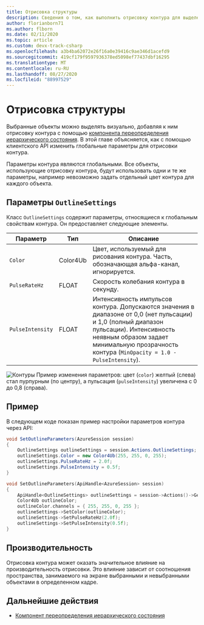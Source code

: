 ```yaml
---
title: Отрисовка структуры
description: Сведения о том, как выполнить отрисовку контура для выделенного фрагмента.
author: florianborn71
ms.author: flborn
ms.date: 02/11/2020
ms.topic: article
ms.custom: devx-track-csharp
ms.openlocfilehash: a3b4ba62072e26f16a0e39416c9ae346d1acefd9
ms.sourcegitcommit: 419cf179f9597936378ed5098ef77437dbf16295
ms.translationtype: MT
ms.contentlocale: ru-RU
ms.lasthandoff: 08/27/2020
ms.locfileid: "88997529"
---
```

# <a name="outline-rendering"></a>Отрисовка структуры

Выбранные объекты можно выделять визуально, добавляя к ним отрисовку контура с помощью [компонента переопределения иерархического состояния](../../overview/features/override-hierarchical-state.md). В этой главе объясняется, как с помощью клиентского API изменить глобальные параметры для отрисовки контура.

Параметры контура являются глобальными. Все объекты, использующие отрисовку контура, будут использовать одни и те же параметры, например невозможно задать отдельный цвет контура для каждого объекта.

## <a name="parameters-for-outlinesettings"></a>Параметры `OutlineSettings`

Класс `OutlineSettings` содержит параметры, относящиеся к глобальным свойствам контура. Он предоставляет следующие элементы.

| Параметр      | Тип    | Описание                                             |
|----------------|---------|---------------------------------------------------------|
| `Color`          | Color4Ub | Цвет, используемый для рисования контура. Часть, обозначающая альфа-канал, игнорируется.         |
| `PulseRateHz`    | FLOAT   | Скорость колебания контура в секунду.|
| `PulseIntensity` | FLOAT   | Интенсивность импульсов контура. Допускаются значения в диапазоне от 0,0 (нет пульсации) и 1,0 (полный диапазон пульсации). Интенсивность неявным образом задает минимальную прозрачность контура (`MinOpacity = 1.0 - PulseIntensity`). |

![Контуры](./media/outlines.png) Пример изменения параметров: цвет (`color`) желтый (слева) стал пурпурным (по центру), а пульсация (`pulseIntensity`) увеличена с 0 до 0,8 (справа).

## <a name="example"></a>Пример

В следующем коде показан пример настройки параметров контура через API:

```cs
void SetOutlineParameters(AzureSession session)
{
    OutlineSettings outlineSettings = session.Actions.OutlineSettings;
    outlineSettings.Color = new Color4Ub(255, 255, 0, 255);
    outlineSettings.PulseRateHz = 2.0f;
    outlineSettings.PulseIntensity = 0.5f;
}
```

```cpp
void SetOutlineParameters(ApiHandle<AzureSession> session)
{
    ApiHandle<OutlineSettings> outlineSettings = session->Actions()->GetOutlineSettings();
    Color4Ub outlineColor;
    outlineColor.channels = { 255, 255, 0, 255 };
    outlineSettings->SetColor(outlineColor);
    outlineSettings->SetPulseRateHz(2.0f);
    outlineSettings->SetPulseIntensity(0.5f);
}
```

## <a name="performance"></a>Производительность

Отрисовка контура может оказать значительное влияние на производительность отрисовки. Это влияние зависит от соотношения пространства, занимаемого на экране выбранными и невыбранными объектами в определенном кадре.

## <a name="next-steps"></a>Дальнейшие действия

* [Компонент переопределения иерархического состояния](../../overview/features/override-hierarchical-state.md)
